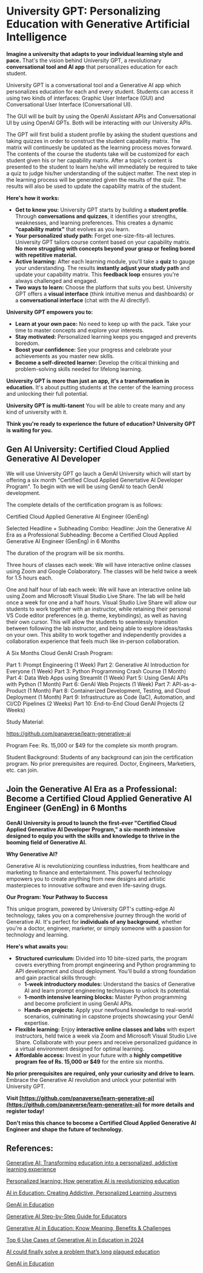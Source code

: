 # University GPT: Personalizing Education with Generative Artificial Intelligence

**Imagine a university that adapts to your individual learning style and pace.** That's the vision behind University GPT, a revolutionary **conversational tool and AI app** that personalizes education for each student.

University GPT is a conversational tool and a Generative AI app which personalizes education for each and every student. Students can access it using two kinds of interfaces: Graphic User Interface (GUI) and Conversational User Interface (Conversational UI).

The GUI will be built by using the OpenAI Assistant APIs and Conversational UI by using OpenAI GPTs. Both will be interacting with our University APIs.

The GPT will first build a student profile by asking the student questions and taking quizzes in order to construct the student capability matrix. The matrix will continuesly be updated as the learning process moves forward. The contents of the course the students take will be customized for each student given his or her capability matrix. After a topic's content is presented to the student to learn he/she will immediately be required to take a quiz to judge his/her understanding of the subject matter. The next step in the learning process will be generated given the results of the quiz. The results will also be used to update the capability matrix of the student.  

**Here's how it works:**

* **Get to know you:** University GPT starts by building a **student profile**. Through **conversations and quizzes**, it identifies your strengths, weaknesses, and learning preferences. This creates a dynamic **"capability matrix"** that evolves as you learn.
* **Your personalized study path:** Forget one-size-fits-all lectures. University GPT tailors course content based on your capability matrix. **No more struggling with concepts beyond your grasp or feeling bored with repetitive material.** 
* **Active learning:** After each learning module, you'll take a **quiz** to gauge your understanding. The results **instantly adjust your study path** and update your capability matrix. This **feedback loop** ensures you're always challenged and engaged.
* **Two ways to learn:** Choose the platform that suits you best. University GPT offers a **visual interface** (think intuitive menus and dashboards) or a **conversational interface** (chat with the AI directly!).

**University GPT empowers you to:**

* **Learn at your own pace:** No need to keep up with the pack. Take your time to master concepts and explore your interests.
* **Stay motivated:** Personalized learning keeps you engaged and prevents boredom.
* **Boost your confidence:** See your progress and celebrate your achievements as you master new skills.
* **Become a self-directed learner:** Develop the critical thinking and problem-solving skills needed for lifelong learning.

**University GPT is more than just an app, it's a transformation in education.** It's about putting students at the center of the learning process and unlocking their full potential.

**University GPT is multi-tanent** You will be able to create many and any kind of university with it.

**Think you're ready to experience the future of education? University GPT is waiting for you.**

## Gen AI University: Certified Cloud Applied Generative AI Developer

We will use University GPT go lauch a GenAI University which will start by offering a six month "Certified Cloud Applied Genertative AI Developer Program". To begin with we will be using GenAI to teach GenAI development. 

The complete details of the certification program is as follows:

Certified Cloud Applied Generative AI Engineer (GenEng)

Selected Headline + Subheading Combo:
Headline: Join the Generative AI Era as a Professional
Subheading: Become a Certified Cloud Applied Generative AI Engineer (GenEng) in 6 Months

The duration of the program will be six months. 

Three hours of classes each week:
We will have interactive online classes using Zoom and Google Colaboratory. The classes will be held twice a week for 1.5 hours each. 

One and half hour of lab each week:
We will have an interactive online lab using Zoom and Microsoft Visual Studio Live Share. The lab will be held once a week for one and a half hours. Visual Studio Live Share will allow our students to work together with an instructor, while retaining their personal VS Code editor preferences (e.g. theme, keybindings), as well as having their own cursor. This will allow the students to seamlessly transition between following the lab instructor, and being able to explore ideas/tasks on your own. This ability to work together and independently provides a collaboration experience that feels much like in-person collaboration.

A Six Months Cloud GenAI Crash Program:

Part 1: Prompt Engineering (1 Week)
Part 2: Generative AI Introduction for Everyone (1 Week)
Part 3: Python Programming Crash Course (1 Month)
Part 4: Data Web Apps using Streamlit (1 Week)
Part 5: Using GenAI APIs with Python (1 Month)
Part 6: GenAI Web Projects (1 Week)
Part 7: API-as-a-Product (1 Month)
Part 8: Containerized Development, Testing, and Cloud Deployment (1 Month)
Part 9: Infrastructure as Code (IaC), Automation, and CI/CD Pipelines (2 Weeks)
Part 10: End-to-End Cloud GenAI Projects (2 Weeks)

Study Material:

https://github.com/panaverse/learn-generative-ai

Program Fee: Rs. 15,000 or $49 for the complete six month program.

Student Background: Students of any background can join the certification program. No prior prerequisites are required. Doctor, Engineers, Marketiers, etc. can join.


## Join the Generative AI Era as a Professional: Become a Certified Cloud Applied Generative AI Engineer (GenEng) in 6 Months

**GenAI University is proud to launch the first-ever "Certified Cloud Applied Generative AI Developer Program," a six-month intensive designed to equip you with the skills and knowledge to thrive in the booming field of Generative AI.**

**Why Generative AI?**

Generative AI is revolutionizing countless industries, from healthcare and marketing to finance and entertainment. This powerful technology empowers you to create anything from new designs and artistic masterpieces to innovative software and even life-saving drugs.

**Our Program: Your Pathway to Success**

This unique program, powered by University GPT's cutting-edge AI technology, takes you on a comprehensive journey through the world of Generative AI. It's perfect for **individuals of any background**, whether you're a doctor, engineer, marketer, or simply someone with a passion for technology and learning.

**Here's what awaits you:**

* **Structured curriculum:** Divided into 10 bite-sized parts, the program covers everything from prompt engineering and Python programming to API development and cloud deployment. You'll build a strong foundation and gain practical skills through:
    * **1-week introductory modules:** Understand the basics of Generative AI and learn prompt engineering techniques to unlock its potential.
    * **1-month intensive learning blocks:** Master Python programming and become proficient in using GenAI APIs.
    * **Hands-on projects:** Apply your newfound knowledge to real-world scenarios, culminating in capstone projects showcasing your GenAI expertise.
* **Flexible learning:** Enjoy **interactive online classes and labs** with expert instructors, held twice a week via Zoom and Microsoft Visual Studio Live Share. Collaborate with your peers and receive personalized guidance in a virtual environment designed for optimal learning.
* **Affordable access:** Invest in your future with a **highly competitive program fee of Rs. 15,000 or $49** for the entire six months.

**No prior prerequisites are required, only your curiosity and drive to learn.** Embrace the Generative AI revolution and unlock your potential with University GPT.

**Visit [https://github.com/panaverse/learn-generative-ai](https://github.com/panaverse/learn-generative-ai) for more details and register today!**

**Don't miss this chance to become a Certified Cloud Applied Generative AI Engineer and shape the future of technology.**

## References:

[Generative AI: Transforming education into a personalized, addictive learning experience](https://techcrunch.com/2024/01/02/generative-ai-transforming-education-into-a-personalized-addictive-learning-experience/)

[Personalized learning: How generative AI is revolutionizing education](https://neurosys.com/blog/personalized-learning-how-generative-ai-is-revolutionizing-education)

[AI in Education: Creating Addictive, Personalized Learning Journeys](https://contxto.com/en/human-resources/ai-in-education-creating-addictive-personalized-learning-journeys/)

[GenAI in Education](https://www.matellio.com/blog/generative-ai-in-education/)

[Generative AI Step-by-Step Guide for Educators](https://www.linkedin.com/pulse/generative-ai-step-by-step-guide-educators-processica)

[Generative AI in Education: Know Meaning, Benefits & Challenges](https://www.hurix.com/generative-ai-in-education-know-meaning-benefits-challenges/)

[Top 6 Use Cases of Generative AI in Education in 2024](https://research.aimultiple.com/generative-ai-in-education/)

[AI could finally solve a problem that’s long plagued education](https://www.fastcompany.com/90959893/ai-could-finally-solve-a-problem-thats-long-plagued-education)

[GenAI in Education](https://www.matellio.com/blog/generative-ai-in-education/)

